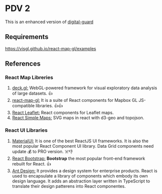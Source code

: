 # PDV 2

This is an enhanced version of [digital-guard](https://digital-guard.github.io/preservDataViz/src/preservCutGeo/index.html)

## Requirements

<https://visgl.github.io/react-map-gl/examples>

## References

### React Map Libreries

1. [deck.gl:](https://deck.gl) WebGL-powered framework for visual exploratory data analysis of large datasets. :+1:
2. [react-map-gl:](https://visgl.github.io/react-map-gl/) It is a suite of React components for Mapbox GL JS-compatible libraries. :+1::+1:
3. [React Leaflet:](https://react-leaflet.js.org) React components for Leaflet maps.
4. [React Simple Maps:](https://www.react-simple-maps.io) SVG maps in react with d3-geo and topojson.

### React UI Libraries

1. [MaterialUI:](https://mui.com) It is one of the best ReactJS UI frameworks. It is also the most popular React Component UI library. Data Grid components need update :moneybag: to PRO version. :skull_and_crossbones::-1:
2. [React Bootstrap:](https://react-bootstrap.github.io) **Bootstrap** the most popular front-end framework rebuilt for React. :+1:
3. [Ant Design:](https://ant.design) It provides a design system for enterprise products. React is used to encapsulate a library of components which embody its own design language. It adds an abstraction layer written in TypeScript to translate their design patterens into React componentes.
